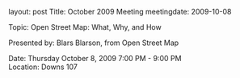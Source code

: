 layout: post
Title: October 2009 Meeting
meetingdate: 2009-10-08

Topic: Open Street Map: What, Why, and How                                     
                                                                             
Presented by: Blars Blarson, from Open Street Map                              
                                                                             
Date: Thursday October 8, 2009 7:00 PM - 9:00 PM                                 
Location: Downs 107                                         
